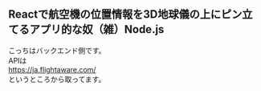 ## Reactで航空機の位置情報を3D地球儀の上にピン立てるアプリ的な奴（雑）Node.js
こっちはバックエンド側です。<br />
APIは<br />
https://ja.flightaware.com/
<br />というところから取ってます。